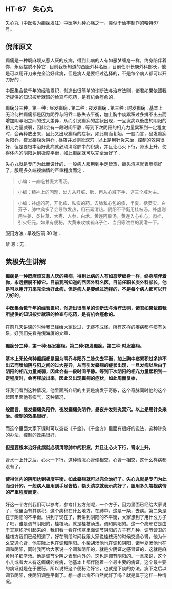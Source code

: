 ## HT-67　失心丸

失心丸（中医名为癫痫发狂）中医学九种心痛之一，类似于仙丰制作的哈特67号。

## 倪师原文

癫痫是一种既麻烦又惹人厌的疾病，得到此病的人有如恶梦缠身一样，终身陪伴着你，永远摆脱不掉它 . 目前我所知道的西医外科名医，目前任职长庚外科部长，他是可以用开刀来完全治好此病，但是病人是要经过选择的，不是每个病人都可以开刀好的 .

中医集合数千年的经验累积，创造出很简单的诊断法与治疗法则，诸君如果依照我所提供的知识按步就班的检查与吃药，是有机会痊愈的 .

癫痫分三种，第一种 : 昼发癫痫 . 第二种 : 夜发癫痫 . 第三种 : 时发癫痫 . 基本上无论何种癫痫都是因为阴乔与阳乔二脉失去平衡，加上胸中痰累积过多排不出去而增加阴与阳之间的过大差异，从而引发癫痫的症状出现，一旦发病以後由於阴阳的相亢力量减弱，因此会有一段时间平静 . 等到下次阴阳的相亢力量累积到一定程度时，会再释放出来，因此又出现癫痫的症状，如此周而复始，一般而言，昼发癫痫灸阳乔，夜发癫痫灸阴乔 . 昼夜并发则灸双穴 . 以上是用针灸来治 . 控制的效果很好，但是要根本治好此病就必须清除肺中的积痰，并且让心火下行，肾水上升，使得体内的阴阳达到极度平衡，如此癫痫就可以完全治好了 .

失心丸就是专门为此而设计的，一般病人服用到手足皆热，额头清凉就表示病好了，服用多久端视病情的严重程度而定 .

> 小编：一直吃甘麦大枣汤。

> 小编：精神上的问题，处方从肝脏、肺、再从心脏下手，这三个脏为主。

> 小编：补虚的药，开化痰、祛痰的药。去肺和心包的痰，半夏、栝蒌实、白芥子，肺中痰多了会导致发热，用石膏清热。阴阳不平衡用桂枝汤。补虚则用生姜、炙甘草、大枣、人参、白术。黄连阿胶汤，黄连入心补心。肉桂，引火归元。如果有便秘，大黄来攻或者麻子仁、当归等油性的润滑一下。

服用方法 : 早晚饭前 30 粒 .

禁 忌 : 无 .

## 紫极先生讲解

#### 癫痫是一种既麻烦又惹人厌的疾病，得到此病的人有如恶梦缠身一样，终身陪伴着你，永远摆脱不掉它。目前我所知道的西医外科名医，目前任职长庚外科部长，他是可以用开刀来完全治好此病，但是病人是要经过选择的，不是每个病人都可以开刀好的。

#### 中医集合数千年的经验累积，创造出很简单的诊断法与治疗法则，诸君如果依照我所提供的知识按步就班的检查与吃药，是有机会痊愈的。

在前几天讲课的时候我已经给大家说过，无痰不成怪，所有这样的疾病都与痰有关系，好我们先看完倪海厦的文章，

#### 癫痫分三种，第一种:昼发癫痫。第二种:夜发癫痫。第三种:时发癫痫。

#### 基本上无论何种癫痫都是因为阴乔与阳乔二脉失去平衡，加上胸中痰累积过多排不出去而增加阴与阳之间的过大差异，从而引发癫痫的症状出现，一旦发病以后由于阴阳的相亢力量减弱，因此会有一段时间平静。等到下次阴阳的相亢力量累积到一定程度时，会再释放出来，因此又出现癫痫的症状，如此周而复始，

好我们看到这种情况，他里面所介绍的主要是病发于奇脉，这个奇脉同时他的这个起因里面他有痰气，这种情况，

#### 般而言，昼发癫痫灸阳乔，夜发癫痫灸阴乔。昼夜并发则灸双穴。以上是用针灸来治。控制的效果很好，

而这个里面大家下课时可以查查《千金》，《千金方》里面有很好的说法，这种针灸的办法，控制的效果很好，

#### 但是要根本治好此病就必须清除肺中的积痰，并且让心火下行，肾水上升，

肾水一上升之后，心火一下行，这种情况心肾便相交，心肾一相交，这什幺样病都没有了，

#### 使得体内的阴阳达到极度平衡，如此癫痫就可以完全治好了。失心丸就是专门为此而设计的，一般病人服用到手足皆热，额头清凉就表示病好了，服用多久端视病情的严重程度而定。

好这一个方剂我们可以参考，参考什幺方剂呢，一个方子，因为里面已经给大家说了，他里面有其痰积，这个痰积在什幺地方，在肺中，这是一条，去痰。第二条是在于阴阳的不平衡。讲到了现在了，我讲到阴阳的不平衡，大家想到了用什幺方子了吧，谁是调节阴阳的，桂枝汤。就是桂枝汤法。调和阴阳的。这一个痰邪它是由于其寒积所引起来的，我们看一看在伤寒里面调节阴阳的方子有几种，调节营卫的桂枝方我们已经知道了，好在前段时间我跟大家说桂枝汤的时候交通心肾，他为什幺交通心肾，他实际上也在调和阴阳。小柴胡汤他也在调和阴阳，诸半夏汤他也在调和阴阳，同时我再给大家说一个调和阴阳的，就是少阴证之感冒证的，这就是麻黄附子细辛汤。他是调节少阴之表里内外的，这也是调节阴阳的。一旦来说，这个小儿或者大人有这癫痫的疾病，他基本上都伴随着一个最主要的病证，这个最主要的病证就是在于便秘。所以说把这个便秘治好它，也就是下痰的办法。痰下之后以调节阴阳，使阴阳调整平衡了。想一想此病不自然就好了吗？就是属于这样一种情况。